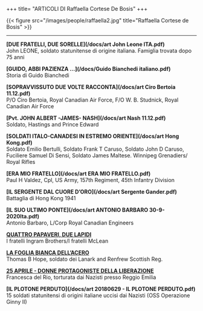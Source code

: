 +++
title= "ARTICOLI DI Raffaella Cortese De Bosis"
+++


{{< figure src="/images/people/raffaella2.jpg" title="Raffaella Cortese de Bosis" >}}



***

**[DUE FRATELLI, DUE SORELLE](/docs/art John Leone ITA.pdf)**  
John LEONE, soldato statunitense di origine italiana. Famiglia trovata dopo 75 anni


**[GUIDO, ABBI PAZIENZA …](/docs/Guido Bianchedi italiano.pdf)**  
Storia di Guido Bianchedi


**[SOPRAVVISSUTO DUE VOLTE RACCONTA](/docs/art Ciro Bertoia 11.12.pdf)**  
P/O Ciro Bertoia, Royal Canadian Air Force, F/O  W. B. Studnick, Royal Canadian Air Force


**[Pvt. JOHN ALBERT -JAMES- NASH](/docs/art Nash 11.12.pdf)**  
Soldato, Hastings and Prince Edward


**[SOLDATI ITALO-CANADESI IN ESTREMO ORIENTE](/docs/art Hong Kong.pdf)**  
Soldato Emilio Bertulli, Soldato Frank T Caruso, Soldato John D Caruso, Fuciliere Samuel Di Sensi, Soldato James Maltese. Winnipeg Grenadiers/ Royal Rifles


**[ERA MIO FRATELLO](/docs/art ERA MIO FRATELLO.pdf)**  
Paul H Valdez, Cpl, US Army, 157th Regiment, 45th Infantry Division


**[IL SERGENTE DAL CUORE D’ORO](/docs/art Sergente Gander.pdf)**  
Battaglia di Hong Kong 1941


**[IL SUO ULTIMO PONTE](/docs/art ANTONIO BARBARO 30-9-2020Ita.pdf)**  
Antonio Barbaro, L/Corp Royal Canadian Engineers


**[QUATTRO PAPAVERI, DUE LAPIDI](/research/ingram_mclean/)**  
I fratelli Ingram Brothers/I fratelli McLean 


**[LA FOGLIA BIANCA DELL’ACERO](/research/brade_hope/)**  
Thomas B Hope, soldato dei Lanark and Renfrew Scottish Reg.


**[25 APRILE - DONNE PROTAGONISTE DELLA LIBERAZIONE](/history/donne25apr/)**  
Francesca del Rio, torturata dai Nazisti presso Reggio Emilia


**[IL PLOTONE PERDUTO](/docs/art 20180629 - IL PLOTONE PERDUTO.pdf)**  
15 soldati statunitensi di origini italiane uccisi dai Nazisti (OSS Operazione Ginny II)








